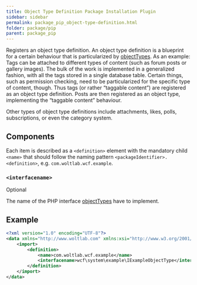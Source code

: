 ```yaml
---
title: Object Type Definition Package Installation Plugin
sidebar: sidebar
permalink: package_pip_object-type-definition.html
folder: package/pip
parent: package_pip
---
```


Registers an object type definition.
An object type definition is a blueprint for a certain behaviour that is particularized by [objectTypes](package_pip_object-type.html).
As an example: Tags can be attached to different types of content (such as forum posts or gallery images).
The bulk of the work is implemented in a generalized fashion, with all the tags stored in a single database table.
Certain things, such as permission checking, need to be particularized for the specific type of content, though.
Thus tags (or rather “taggable content”) are registered as an object type definition.
Posts are then registered as an object type, implementing the “taggable content” behaviour.

Other types of object type definitions include attachments, likes, polls, subscriptions, or even the category system.

## Components

Each item is described as a `<definition>` element with the mandatory child `<name>` that should follow the naming pattern `<packageIdentifier>.<definition>`, e.g. `com.woltlab.wcf.example`.

### `<interfacename>`

<span class="label label-info">Optional</span>

The name of the PHP interface [objectTypes](package_pip_object-type.html) have to implement.

## Example

```xml
<?xml version="1.0" encoding="UTF-8"?>
<data xmlns="http://www.woltlab.com" xmlns:xsi="http://www.w3.org/2001/XMLSchema-instance" xsi:schemaLocation="http://www.woltlab.com http://www.woltlab.com/XSD/vortex/objectTypeDefinition.xsd">
	<import>
		<definition>
			<name>com.woltlab.wcf.example</name>
			<interfacename>wcf\system\example\IExampleObjectType</interfacename>
		</definition>
	</import>
</data>
```
